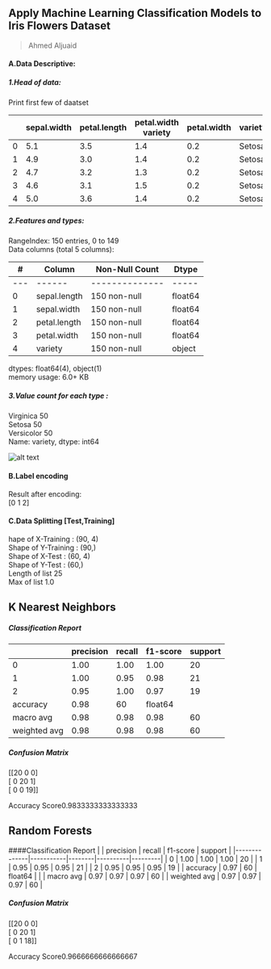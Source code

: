 ## Apply Machine Learning Classification Models to Iris Flowers Dataset
> Ahmed Aljuaid
>
 #### A.Data Descriptive:
 ##### 1.Head of data:
 Print first few of daatset
 
|   | sepal.width | petal.length | petal.width variety | petal.width | variety |
|---|-------------|--------------|---------------------|-------------|---------|
| 0 | 5.1         | 3.5          | 1.4                 | 0.2         | Setosa  |
| 1 | 4.9         | 3.0          | 1.4                 | 0.2         | Setosa  |
| 2 | 4.7         | 3.2          | 1.3                 | 0.2         | Setosa  |
| 3 | 4.6         | 3.1          | 1.5                 | 0.2         | Setosa  |
| 4 | 5.0         | 3.6          | 1.4                 | 0.2         | Setosa  |

 ##### 2.Features and types:
RangeIndex: 150 entries, 0 to 149   
Data columns (total 5 columns):
 
| #   | Column       | Non-Null Count | Dtype   |
|-----|--------------|----------------|---------|
| --- | ------       | -------------- | -----   |
| 0   | sepal.length | 150 non-null   | float64 |
| 1   | sepal.width  | 150 non-null   | float64 |
| 2   | petal.length | 150 non-null   | float64 |
| 3   | petal.width  | 150 non-null   | float64 |
| 4   | variety      | 150 non-null   | object  |
dtypes: float64(4), object(1)  
memory usage: 6.0+ KB   
 ##### 3.Value count for each type :
 Virginica     50  
 Setosa        50  
 Versicolor    50  
 Name: variety, dtype: int64
 
 ![alt text](http://url/to/img.png)


 #### B.Label encoding
 Result after encoding:  
[0 1 2]   

#### C.Data Splitting [Test,Training]
hape of X-Training : (90, 4)   
Shape of Y-Training : (90,)   
Shape of X-Test : (60, 4)   
Shape of Y-Test : (60,)  
Length of list 25  
Max of list 1.0   

##  K Nearest Neighbors
##### Classification Report
|              | precision | recall | f1-score | support |
|--------------|-----------|--------|----------|---------|
| 0            | 1.00      | 1.00   | 1.00     | 20      |
| 1            | 1.00      | 0.95   | 0.98     | 21      |
| 2            | 0.95      | 1.00   | 0.97     | 19      |
| accuracy     | 0.98      | 60     | float64  |         |
| macro avg    | 0.98      | 0.98   | 0.98     | 60      |
| weighted avg | 0.98      | 0.98   | 0.98     | 60      |

##### Confusion Matrix
 [[20  0  0]  
 [ 0 20  1]  
 [ 0  0 19]]  
 
 Accuracy Score0.9833333333333333
 
 ##  Random Forests
 ####Classification Report
 |              | precision | recall | f1-score | support |
|--------------|-----------|--------|----------|---------|
| 0            | 1.00      | 1.00   | 1.00     | 20      |
| 1            | 0.95      | 0.95   | 0.95     | 21      |
| 2            | 0.95      | 0.95   | 0.95     | 19      |
| accuracy     | 0.97      | 60     | float64  |         |
| macro avg    | 0.97      | 0.97   | 0.97     | 60      |
| weighted avg | 0.97      | 0.97   | 0.97     | 60      |

##### Confusion Matrix
 [[20  0  0]  
 [ 0 20  1]  
 [ 0  1 18]]
 
 Accuracy Score0.9666666666666667
